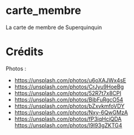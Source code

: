 # carte_membre

La carte de membre de Superquinquin 


# Crédits 

Photos :
 - https://unsplash.com/photos/u6oXAJWx4sE
 - https://unsplash.com/photos/CrJyu9HoeBg 
 - https://unsplash.com/photos/52R7t7x8CPI
 - https://unsplash.com/photos/BibFuRgcO54
 - https://unsplash.com/photos/bZxvkmfoVDY
 - https://unsplash.com/photos/Nxy-6QwGMzA
 - https://unsplash.com/photos/fP3iqHciQDA
 https://unsplash.com/photos/l9I93gZKTG4